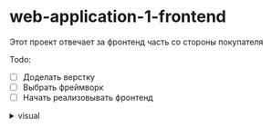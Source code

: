 # web-application-1-frontend

Этот проект отвечает за фронтенд часть со стороны покупателя

Todo:
- [ ] Доделать верстку
- [ ] Выбрать фреймворк
- [ ] Начать реализовывать фронтенд

<details>
  <summary>visual</summary>
  
![image](https://github.com/ivan-timofeev/web-application-1-frontend/assets/34583890/c3d560d3-0a4a-4827-aa53-cdca37a4ea08)
![image](https://github.com/ivan-timofeev/web-application-1-frontend/assets/34583890/8ab00da0-a3d3-4793-b703-9a106016cf40)
</details>
